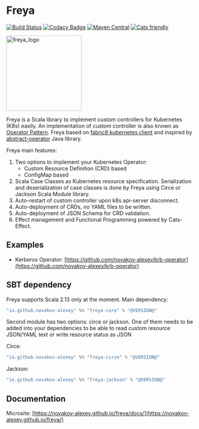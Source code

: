 # Freya

[![Build Status](https://travis-ci.org/novakov-alexey/freya.svg?branch=master)](https://travis-ci.org/novakov-alexey/freya)
[![Codacy Badge](https://api.codacy.com/project/badge/Grade/b91f0a22195e499c9d6bafd097c69dd6)](https://www.codacy.com/manual/novakov.alex/freya?utm_source=github.com&utm_medium=referral&utm_content=novakov-alexey/freya&utm_campaign=Badge_Grade)
[![Maven Central](https://maven-badges.herokuapp.com/maven-central/io.github.novakov-alexey/freya-core_2.13/badge.svg)](https://maven-badges.herokuapp.com/maven-central/io.github.novakov-alexey/freya-core_2.13)
<a href="https://typelevel.org/cats/"><img src="https://typelevel.org/cats/img/cats-badge-tiny.png" alt="Cats friendly" /></a> 

<img src="https://novakov-alexey.github.io/freya/img/freya_logo.png" alt="freya_logo" width="200"/>

Freya is a Scala library to implement custom controllers for Kubernetes (K8s) easily. 
An implementation of custom controller is also known as [Operator Pattern](https://kubernetes.io/docs/concepts/extend-kubernetes/operator/). 
Freya based on [fabric8 kubernetes client](https://github.com/fabric8io/kubernetes-client) and 
inspired by [abstract-operator](https://github.com/jvm-operators/abstract-operator) Java library.

Freya main features:
1. Two options to implement your Kubernetes Operator:
    - Custom Resource Definition (CRD) based
    - ConfigMap based
1. Scala Case Classes as Kubernetes resource specification. 
    Serialization and deserialization of case classes is done by Freya using
    Circe or Jackson Scala Module library.
1. Auto-restart of custom controller upon k8s api-server disconnect.
1. Auto-deployment of CRDs, no YAML files to be written.
1. Auto-deployment of JSON Schema for CRD validation.
1. Effect management and Functional Programming powered by Cats-Effect.    

## Examples	

-   Kerberos Operator: [https://github.com/novakov-alexey/krb-operator](https://github.com/novakov-alexey/krb-operator) 

## SBT dependency

Freya supports Scala 2.13 only at the moment.
Main dependency:

```scala
"io.github.novakov-alexey" %% "freya-core" % "@VERSION@" 
```

Second module has two options: circe or jackson. One of them needs to be added into your
dependencies to be able to read custom resource JSON/YAML text or write resource status as JSON

Circe:
```scala
"io.github.novakov-alexey" %% "freya-circe" % "@VERSION@" 
```

Jackson:
```scala
"io.github.novakov-alexey" %% "freya-jackson" % "@VERSION@"
```

## Documentation

Microsite: [https://novakov-alexey.github.io/freya/docs/](https://novakov-alexey.github.io/freya/)
